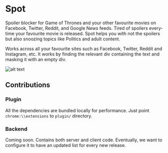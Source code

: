 # Spot
Spoiler blocker for Game of Thrones and your other favourite movies on Facebook, Twitter, Reddit, and Google News feeds.
Tired of spoilers every-time your favourite movie is released. Spot helps you with not the spoilers but also snoozing topics like Politics and adult content.

Works across all your favourite sites such as Facebook, Twitter, Reddit and Instagram, etc. 
It works by finding the relevant div containing the text and masking it with an empty div.

![alt text](https://lh3.googleusercontent.com/I0UYL6jO6koDLrUvjv5Q19FmbwqUxy7XKYxOaGAzCmvvd6uQ7UOrBMSCq8PUJcYlTeviqBXoDw=w640-h400-e365)

## Contributions
### Plugin
All the dependencies are bundled locally for performance. Just point `chrome:\\extensions`
to `plugin/` directory.

### Backend
Coming soon.
Contains both server and client code. Eventually, we want to configure it to have an updated list for every new release.
